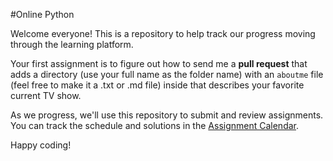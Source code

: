 #Online Python

Welcome everyone! This is a repository to help track our progress moving through the learning platform.

Your first assignment is to figure out how to send me a **pull request** that adds a directory (use your full name as the folder name) with an `aboutme` file (feel free to make it a .txt or .md file) inside that describes your favorite current TV show.

As we progress, we'll use this repository to submit and review assignments. You can track the schedule and solutions in the [Assignment Calendar](assignment_calendar.md).

Happy coding!
